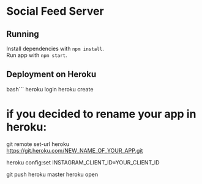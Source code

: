 # Social Feed Server

## Running

Install dependencies with `npm install`.  
Run app with `npm start`.


## Deployment on Heroku
bash```
heroku login
heroku create
# if you decided to rename your app in heroku:
git remote set-url heroku https://git.heroku.com/NEW_NAME_OF_YOUR_APP.git

heroku config:set INSTAGRAM_CLIENT_ID=YOUR_CLIENT_ID

git push heroku master
heroku open
```